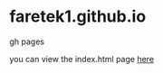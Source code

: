 # faretek1.github.io
gh pages

you can view the index.html page [here](https://faretek1.github.io/index.html)
